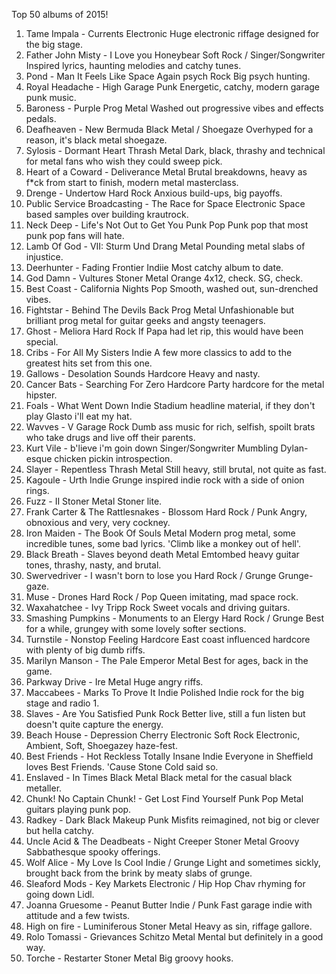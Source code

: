 Top 50 albums of 2015!

1.	Tame Impala - Currents Electronic	Huge electronic riffage designed for the big stage.
2.	Father John Misty - I Love you Honeybear Soft Rock / Singer/Songwriter	Inspired lyrics, haunting melodies and catchy tunes.
3.	Pond - Man It Feels Like Space Again psych Rock	Big psych hunting.
4.	Royal Headache - High Garage Punk	Energetic, catchy, modern garage punk music.
5.	Baroness - Purple Prog Metal	Washed out progressive vibes and effects pedals.
6.	Deafheaven - New Bermuda Black Metal / Shoegaze	Overhyped for a reason, it's black metal shoegaze.
7.	Sylosis - Dormant Heart Thrash Metal	Dark, black, thrashy and technical for metal fans who wish they could sweep pick.
8.	Heart of a Coward - Deliverance Metal	Brutal breakdowns, heavy as f*ck from start to finish, modern metal masterclass.
9.	Drenge - Undertow Hard Rock	Anxious build-ups, big payoffs.
10.	Public Service Broadcasting - The Race for Space Electronic	Space based samples over building krautrock.
11.	Neck Deep - Life's Not Out to Get You	Punk Pop	Punk pop that most punk pop fans will hate.
12.	Lamb Of God - VII: Sturm Und Drang	Metal	Pounding metal slabs of injustice.
13.	Deerhunter - Fading Frontier	Indiie	Most catchy album to date.
14.	God Damn - Vultures	Stoner Metal	Orange 4x12, check. SG, check.
15.	Best Coast - California Nights	Pop	Smooth, washed out, sun-drenched vibes.
16.	Fightstar - Behind The Devils Back	Prog Metal	Unfashionable but brilliant prog metal for guitar geeks and angsty teenagers.
17.	Ghost - Meliora	Hard Rock	If Papa had let rip, this would have been special.
18.	Cribs - For All My Sisters	Indie	A few more classics to add to the greatest hits set from this one.
19.	Gallows - Desolation Sounds	Hardcore	Heavy and nasty.
20.	Cancer Bats - Searching For Zero	Hardcore	Party hardcore for the metal hipster.
21.	Foals - What Went Down	Indie	Stadium headline material, if they don't play Glasto i'll eat my hat.
22.	Wavves - V	Garage Rock	Dumb ass music for rich, selfish, spoilt brats who take drugs and live off their parents.
23.	Kurt Vile - b'lieve i'm goin down	Singer/Songwriter	Mumbling Dylan-esque chicken pickin introspection.
24.	Slayer - Repentless	Thrash Metal	Still heavy, still brutal, not quite as fast.
25.	Kagoule - Urth	Indie	Grunge inspired indie rock with a side of onion rings.
26.	Fuzz - II	Stoner Metal	Stoner lite.
27.	Frank Carter & The Rattlesnakes - Blossom	Hard Rock / Punk	Angry, obnoxious and very, very cockney.
28.	Iron Maiden - The Book Of Souls	Metal	Modern prog metal, some incredible tunes, some bad lyrics. 'Climb like a monkey out of hell'.
29.	Black Breath - Slaves beyond death	Metal	Emtombed heavy guitar tones, thrashy, nasty, and brutal.
30.	Swervedriver - I wasn't born to lose you	Hard Rock / Grunge	Grunge-gaze.
31.	Muse - Drones	Hard Rock / Pop	Queen imitating, mad space rock.
32.	Waxahatchee - Ivy Tripp	Rock	Sweet vocals and driving guitars.
33.	Smashing Pumpkins - Monuments to an Elergy	Hard Rock / Grunge	Best for a while, grungey with some lovely softer sections.
34.	Turnstile - Nonstop Feeling	Hardcore	East coast influenced hardcore with plenty of big dumb riffs.
35.	Marilyn Manson - The Pale Emperor	Metal	Best for ages, back in the game.
36.	Parkway Drive - Ire	Metal	Huge angry riffs.
37.	Maccabees - Marks To Prove It	Indie	Polished Indie rock for the big stage and radio 1.
38.	Slaves - Are You Satisfied	Punk Rock	Better live, still a fun listen but doesn't quite capture the energy.
39.	Beach House - Depression Cherry	Electronic Soft Rock	Electronic, Ambient, Soft, Shoegazey haze-fest.
40.	Best Friends - Hot Reckless Totally Insane	Indie	Everyone in Sheffield loves Best Friends. 'Cause Stone Cold said so.
41.	Enslaved - In Times	Black Metal	Black metal for the casual black metaller.
42.	Chunk! No Captain Chunk! - Get Lost Find Yourself	Punk Pop	Metal guitars playing punk pop.
43.	Radkey - Dark Black Makeup	Punk	Misfits reimagined, not big or clever but hella catchy.
44.	Uncle Acid & The Deadbeats - Night Creeper	Stoner Metal	Groovy Sabbathesque spooky offerings.
45.	Wolf Alice - My Love Is Cool	Indie / Grunge	Light and sometimes sickly, brought back from the brink by meaty slabs of grunge.
46.	Sleaford Mods - Key Markets	Electronic / Hip Hop	Chav rhyming for going down Lidl.
47.	Joanna Gruesome - Peanut Butter	Indie / Punk	Fast garage indie with attitude and a few twists.
48.	High on fire - Luminiferous	Stoner Metal	Heavy as sin, riffage gallore.
49.	Rolo Tomassi - Grievances	Schitzo Metal	Mental but definitely in a good way.
50.	Torche - Restarter	Stoner Metal	Big groovy hooks.